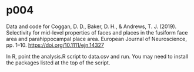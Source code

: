 # p004
Data and code for Coggan, D. D., Baker, D. H., & Andrews, T. J. (2019). Selectivity for mid-level properties of faces and places in the fusiform face area and parahippocampal place area. European Journal of Neuroscience, pp. 1–10. https://doi.org/10.1111/ejn.14327

In R, point the analysis.R script to data.csv and run. You may need to install the packages listed at the top of the script.
